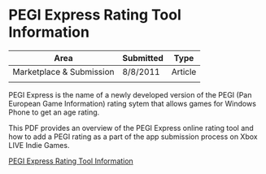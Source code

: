 # PEGI Express Rating Tool Information

|Area|Submitted|Type|
|-|-|-|
Marketplace & Submission|8/8/2011|Article
||||

PEGI Express is the name of a newly developed version of the PEGI (Pan European Game Information) rating sytem that allows games for Windows Phone to get an age rating.

This PDF provides an overview of the PEGI Express online rating tool and how to add a PEGI rating as a part of the app submission process on Xbox LIVE Indie Games.

[PEGI Express Rating Tool Information](https://github.com/SimonDarksideJ/XNAGameStudio/raw/master/Documents/PEGI_Express.pdf?raw=true)
